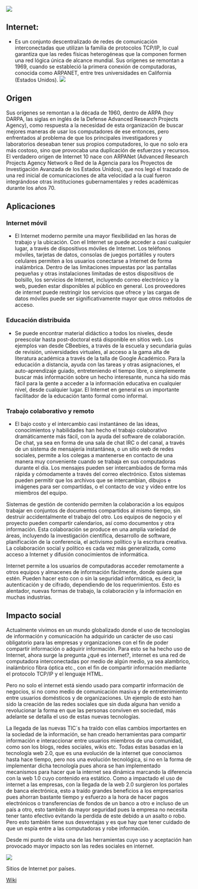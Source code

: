 ![](https://images.cooltext.com/5136742.png)

## Internet:
* Es un conjunto descentralizado de redes de comunicación interconectadas que utilizan la familia de protocolos TCP/IP, lo cual garantiza que las redes físicas heterogéneas que la componen formen una red lógica única de alcance mundial. Sus orígenes se remontan a 1969, cuando se estableció la primera conexión de computadoras, conocida como ARPANET, entre tres universidades en California (Estados Unidos).
![](http://fusagasuganoticias.com/word/wp-content/uploads/2018/03/internet-of-things-analytics1.jpg)

## Origen 
Sus orígenes se remontan a la década de 1960, dentro de ARPA (hoy DARPA, las siglas en inglés de la Defense Advanced Research Projects Agency), como respuesta a la necesidad de esta organización de buscar mejores maneras de usar los computadores de ese entonces, pero enfrentados al problema de que los principales investigadores y laboratorios deseaban tener sus propios computadores, lo que no solo era más costoso, sino que provocaba una duplicación de esfuerzos y recursos. El verdadero origen de Internet 10​ nace con ARPANet (Advanced Research Projects Agency Network o Red de la Agencia para los Proyectos de Investigación Avanzada de los Estados Unidos), que nos legó el trazado de una red inicial de comunicaciones de alta velocidad a la cual fueron integrándose otras instituciones gubernamentales y redes académicas durante los años 70.

## Aplicaciones

### Internet móvil

* El Internet moderno permite una mayor flexibilidad en las horas de trabajo y la ubicación. Con el Internet se puede acceder a casi cualquier lugar, a través de dispositivos móviles de Internet. Los teléfonos móviles, tarjetas de datos, consolas de juegos portátiles y routers celulares permiten a los usuarios conectarse a Internet de forma inalámbrica. Dentro de las limitaciones impuestas por las pantallas pequeñas y otras instalaciones limitadas de estos dispositivos de bolsillo, los servicios de Internet, incluyendo correo electrónico y la web, pueden estar disponibles al público en general. Los proveedores de internet puede restringir los servicios que ofrece y las cargas de datos móviles puede ser significativamente mayor que otros métodos de acceso.

### Educación distribuida

* Se puede encontrar material didáctico a todos los niveles, desde preescolar hasta post-doctoral está disponible en sitios web. Los ejemplos van desde CBeebies, a través de la escuela y secundaria guías de revisión, universidades virtuales, al acceso a la gama alta de literatura académica a través de la talla de Google Académico. Para la educación a distancia, ayuda con las tareas y otras asignaciones, el auto-aprendizaje guiado, entreteniendo el tiempo libre, o simplemente buscar más información sobre un hecho interesante, nunca ha sido más fácil para la gente a acceder a la información educativa en cualquier nivel, desde cualquier lugar. El Internet en general es un importante facilitador de la educación tanto formal como informal.

### Trabajo colaborativo y remoto

* El bajo costo y el intercambio casi instantáneo de las ideas, conocimientos y habilidades han hecho el trabajo colaborativo dramáticamente más fácil, con la ayuda del software de colaboración. De chat, ya sea en forma de una sala de chat IRC o del canal, a través de un sistema de mensajería instantánea, o un sitio web de redes sociales, permite a los colegas a mantenerse en contacto de una manera muy conveniente cuando se trabaja en sus computadoras durante el día. Los mensajes pueden ser intercambiados de forma más rápida y cómodamente a través del correo electrónico. Estos sistemas pueden permitir que los archivos que se intercambian, dibujos e imágenes para ser compartidas, o el contacto de voz y vídeo entre los miembros del equipo.

Sistemas de gestión de contenido permiten la colaboración a los equipos trabajar en conjuntos de documentos compartidos al mismo tiempo, sin destruir accidentalmente el trabajo del otro. Los equipos de negocio y el proyecto pueden compartir calendarios, así como documentos y otra información. Esta colaboración se produce en una amplia variedad de áreas, incluyendo la investigación científica, desarrollo de software, planificación de la conferencia, el activismo político y la escritura creativa. La colaboración social y político es cada vez más generalizada, como acceso a Internet y difusión conocimientos de informática.

Internet permite a los usuarios de computadoras acceder remotamente a otros equipos y almacenes de información fácilmente, donde quiera que estén. Pueden hacer esto con o sin la seguridad informática, es decir, la autenticación y de cifrado, dependiendo de los requerimientos. Esto es alentador, nuevas formas de trabajo, la colaboración y la información en muchas industrias.


## Impacto social 

Actualmente vivimos en un mundo globalizado donde el uso de tecnologías de información y comunicación ha adquirido un carácter de uso casi obligatorio para las empresas y organizaciones con el fin de poder compartir información o adquirir información. Para esto se ha hecho uso de Internet, ahora surge la pregunta ¿qué es internet?, internet es una red de computadora interconectadas por medio de algún medio, ya sea alambrico, inalámbrico fibra óptica etc., con el fin de compartir información mediante el protocolo TCP/IP y el lenguaje HTML.

Pero no solo el internet está siendo usado para compartir información de negocios, si no como medio de comunicación masiva y de entretenimiento entre usuarios domésticos y de organizaciones. Un ejemplo de esto han sido la creación de las redes sociales que sin duda alguna han venido a revolucionar la forma en que las personas conviven en sociedad, más adelante se detalla el uso de estas nuevas tecnologías.

La llegada de las nuevas TIC´s ha traído con ellas cambios importantes en la sociedad de la información, se han creado herramientas para compartir información e interaccionar entre usuarios miembros de una comunidad, como son los blogs, redes sociales, wikis etc. Todas estas basadas en la tecnología web 2.0, que es una evolución de la internet que conocíamos hasta hace tiempo, pero nos una evolución tecnológica, si no en la forma de implementar dicha tecnología pues ahora se han implementado mecanismos para hacer que la internet sea dinámica marcando la diferencia con la web 1.0 cuyo contenido era estático.
Como a impactado el uso de internet a las empresas, con la llegada de la web 2.0 surgieron los portales de banca electrónica, esto a traído grandes beneficios a los empresarios pues ahorran bastante tiempo y esfuerzo a la hora de hacer pagos electrónicos o transferencias de fondos de un banco a otro e incluso de un país a otro, esto también da mayor seguridad pues la empresa no necesita tener tanto efectivo evitando la perdida de este debido a un asalto o robo. Pero esto también tiene sus desventajas y es que hay que tener cuidado de que un espía entre a las computadoras y robe información.

Desde mi punto de vista una de las herramientas cuyo uso y aceptación han provocado mayor impacto son las redes sociales en internet.


![](https://upload.wikimedia.org/wikipedia/commons/thumb/7/73/Internet_Hosts.svg/360px-Internet_Hosts.svg.png)

Sitios de Internet por países.



[Wiki](https://github.com/IzaelSilva410/Proyecto-Integrador-Bloque-II/wiki)

